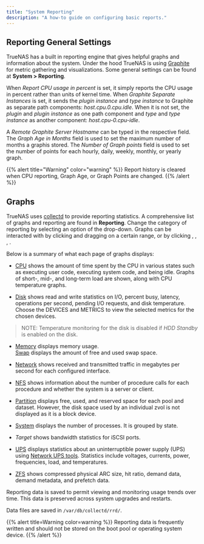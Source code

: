```yaml
---
title: "System Reporting"
description: "A how-to guide on configuring basic reports."
---
```


## Reporting General Settings

TrueNAS has a built in reporting engine that gives helpful graphs and information about the system. Under the hood TrueNAS is using [Graphite](http://graphiteapp.org/ "Graphite Homepage") for metric gathering and visualizations. Some general settings can be found at **System > Reporting**.

When *Report CPU usage in percent* is set, it simply reports the CPU usage in percent rather than units of kernel time. When *Graphite Separate Instances* is set, it sends the *plugin instance* and *type instance* to Graphite as separate path components: *host.cpu.0.cpu.idle*. When it is not set, the *plugin* and *plugin instance* as one path component and *type* and *type instance* as another component: *host.cpu-0.cpu-idle*.

A *Remote Graphite Server Hostname* can be typed in the respective field. The *Graph Age in Months* field is used to set the maximum number of months a graphis stored. The *Number of Graph points* field is used to set the number of points for each hourly, daily, weekly, monthly, or yearly graph.  

{{% alert title="Warning" color="warning" %}}
Report history is cleared when CPU reporting, Graph Age, or Graph Points are changed.
{{% /alert %}}

## Graphs

TrueNAS uses [collectd](https://collectd.org/ "collectd Start Page") to provide reporting statistics. A comprehensive list of graphs and reporting are found in **Reporting**. Change the category of reporting by selecting an option of the drop-down. Graphs can be interacted with by clicking and dragging on a certain range, or by clicking <i class="fas fa-search-plus" aria-hidden="true" title="Search Plus"></i>, <i class="fas fa-search-minus" aria-hidden="true" title="Search Minus"></i>, <i class="fas fa-forward" aria-hidden="true" title="Forward"></i>, <i class="fas fa-backward" aria-hidden="true" title="Backward"></i>.

Below is a summary of what each page of graphs displays:

- [CPU](https://collectd.org/wiki/index.php/Plugin:CPU) shows the amount of time
  spent by the CPU in various states such as executing user code, executing
  system code, and being idle. Graphs of short-, mid-, and long-term load are
  shown, along with CPU temperature graphs.

- [Disk](https://collectd.org/wiki/index.php/Plugin:Disk) shows read and write
  statistics on I/O, percent busy, latency, operations per second, pending I/O
  requests, and disk temperature. Choose the DEVICES and METRICS to view the
  selected metrics for the chosen devices.
> NOTE: Temperature monitoring for the disk is disabled if *HDD Standby* is enabled on the disk.

- [Memory](https://collectd.org/wiki/index.php/Plugin:Memory) displays memory usage.\
  [Swap](https://collectd.org/wiki/index.php/Plugin:Swap) displays the amount of
  free and used swap space.

- [Network](https://collectd.org/wiki/index.php/Plugin:Interface) shows received 
  and transmitted traffic in megabytes per second for each configured interface.

- [NFS](https://collectd.org/wiki/index.php/Plugin:NFS) shows information about
  the number of procedure calls for each procedure and whether the system is a
  server or client.

- [Partition](https://collectd.org/wiki/index.php/Plugin:DF) displays free, used,
  and reserved space for each pool and dataset. However, the disk space used by an
  individual zvol is not displayed as it is a block device.

- [System](https://collectd.org/wiki/index.php/Plugin:Processes) displays the
  number of processes. It is grouped by state.

- *Target* shows bandwidth statistics for iSCSI ports.

- [UPS](https://collectd.org/wiki/index.php/Plugin:NUT) displays statistics about
  an uninterruptible power supply (UPS) using
  [Network UPS tools](https://networkupstools.org/). Statistics include voltages,
  currents, power, frequencies, load, and temperatures.

- [ZFS](https://collectd.org/wiki/index.php/Plugin:ZFS_ARC) shows compressed
  physical ARC size, hit ratio, demand data, demand metadata, and prefetch data.

Reporting data is saved to permit viewing and monitoring usage trends over
time. This data is preserved across system upgrades and restarts.

Data files are saved in `/var/db/collectd/rrd/`.

{{% alert title=Warning color=warning %}}
Reporting data is frequently written and should not be stored on the boot pool
or operating system device.
{{% /alert %}}
